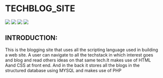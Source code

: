 # TECHBLOG_SITE
<img src="https://img.shields.io/badge/HTML-239120?style=for-the-badge&logo=html5&logoColor=white"> <img src="https://img.shields.io/badge/CSS-239120?&style=for-the-badge&logo=css3&logoColor=white">
<img src="https://img.shields.io/badge/PHP-777BB4?style=for-the-badge&logo=php&logoColor=white">
<img src="https://img.shields.io/badge/MySQL-00000F?style=for-the-badge&logo=mysql&logoColor=white">

## INTRODUCTION:<br>
This is the blogging site that uses all the scripting language used in building a web site.
A user can navigate to all the techstack in which interest goes and blog and read others ideas on that same tech.It makes use of HTML Aand CSS at front end.
And in the back it stores all the blogs in the structured database using MYSQL and makes use of PHP
